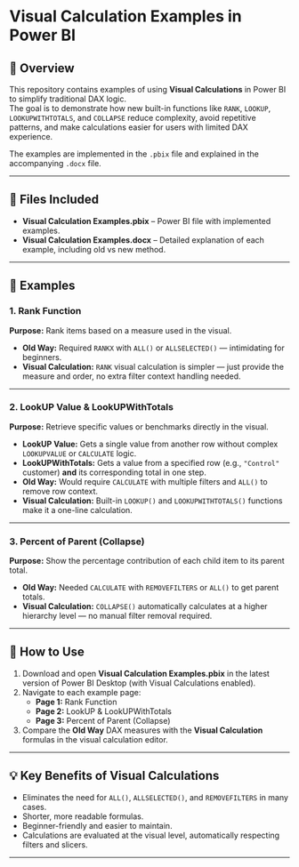 # Visual Calculation Examples in Power BI

## 📌 Overview
This repository contains examples of using **Visual Calculations** in Power BI to simplify traditional DAX logic.  
The goal is to demonstrate how new built-in functions like `RANK`, `LOOKUP`, `LOOKUPWITHTOTALS`, and `COLLAPSE` reduce complexity, avoid repetitive patterns, and make calculations easier for users with limited DAX experience.

The examples are implemented in the `.pbix` file and explained in the accompanying `.docx` file.

---

## 📂 Files Included
- **Visual Calculation Examples.pbix** – Power BI file with implemented examples.
- **Visual Calculation Examples.docx** – Detailed explanation of each example, including old vs new method.

---

## 📝 Examples

### 1. **Rank Function**
**Purpose:** Rank items based on a measure used in the visual.

- **Old Way:** Required `RANKX` with `ALL()` or `ALLSELECTED()` — intimidating for beginners.
- **Visual Calculation:** `RANK` visual calculation is simpler — just provide the measure and order, no extra filter context handling needed.

---

### 2. **LookUP Value & LookUPWithTotals**
**Purpose:** Retrieve specific values or benchmarks directly in the visual.

- **LookUP Value:** Gets a single value from another row without complex `LOOKUPVALUE` or `CALCULATE` logic.
- **LookUPWithTotals:** Gets a value from a specified row (e.g., `"Control"` customer) **and** its corresponding total in one step.
- **Old Way:** Would require `CALCULATE` with multiple filters and `ALL()` to remove row context.
- **Visual Calculation:** Built-in `LOOKUP()` and `LOOKUPWITHTOTALS()` functions make it a one-line calculation.

---

### 3. **Percent of Parent (Collapse)**
**Purpose:** Show the percentage contribution of each child item to its parent total.

- **Old Way:** Needed `CALCULATE` with `REMOVEFILTERS` or `ALL()` to get parent totals.
- **Visual Calculation:** `COLLAPSE()` automatically calculates at a higher hierarchy level — no manual filter removal required.

---

## 🚀 How to Use
1. Download and open **Visual Calculation Examples.pbix** in the latest version of Power BI Desktop (with Visual Calculations enabled).
2. Navigate to each example page:
   - **Page 1:** Rank Function
   - **Page 2:** LookUP & LookUPWithTotals
   - **Page 3:** Percent of Parent (Collapse)
3. Compare the **Old Way** DAX measures with the **Visual Calculation** formulas in the visual calculation editor.

---

## 💡 Key Benefits of Visual Calculations
- Eliminates the need for `ALL()`, `ALLSELECTED()`, and `REMOVEFILTERS` in many cases.
- Shorter, more readable formulas.
- Beginner-friendly and easier to maintain.
- Calculations are evaluated at the visual level, automatically respecting filters and slicers.

---
